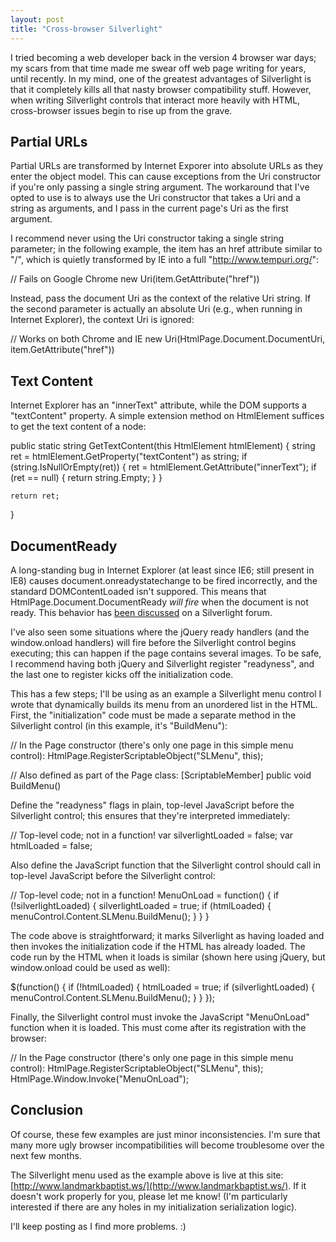 ```yaml
---
layout: post
title: "Cross-browser Silverlight"
---
```

I tried becoming a web developer back in the version 4 browser war days; my scars from that time made me swear off web page writing for years, until recently. In my mind, one of the greatest advantages of Silverlight is that it completely kills all that nasty browser compatibility stuff. However, when writing Silverlight controls that interact more heavily with HTML, cross-browser issues begin to rise up from the grave.



## Partial URLs

Partial URLs are transformed by Internet Exporer into absolute URLs as they enter the object model. This can cause exceptions from the Uri constructor if you're only passing a single string argument. The workaround that I've opted to use is to always use the Uri constructor that takes a Uri and a string as arguments, and I pass in the current page's Uri as the first argument.



I recommend never using the Uri constructor taking a single string parameter; in the following example, the <a> item has an href attribute similar to "/", which is quietly transformed by IE into a full "http://www.tempuri.org/":




// Fails on Google Chrome
new Uri(item.GetAttribute("href"))


Instead, pass the document Uri as the context of the relative Uri string. If the second parameter is actually an absolute Uri (e.g., when running in Internet Explorer), the context Uri is ignored:




// Works on both Chrome and IE
new Uri(HtmlPage.Document.DocumentUri, item.GetAttribute("href"))


## Text Content

Internet Explorer has an "innerText" attribute, while the DOM supports a "textContent" property. A simple extension method on HtmlElement suffices to get the text content of a node:




public static string GetTextContent(this HtmlElement htmlElement)
{
    string ret = htmlElement.GetProperty("textContent") as string;
    if (string.IsNullOrEmpty(ret))
    {
         ret = htmlElement.GetAttribute("innerText");
         if (ret == null)
         {
             return string.Empty;
         }
    }

    return ret;
}


## DocumentReady

A long-standing bug in Internet Explorer (at least since IE6; still present in IE8) causes document.onreadystatechange to be fired incorrectly, and the standard DOMContentLoaded isn't suppored. This means that HtmlPage.Document.DocumentReady _will fire_ when the document is not ready. This behavior has [been discussed](http://forums.silverlight.net/forums/p/82810/193149.aspx#193149) on a Silverlight forum.



I've also seen some situations where the jQuery ready handlers (and the window.onload handlers) will fire before the Silverlight control begins executing; this can happen if the page contains several images. To be safe, I recommend having both jQuery and Silverlight register "readyness", and the last one to register kicks off the initialization code.



This has a few steps; I'll be using as an example a Silverlight menu control I wrote that dynamically builds its menu from an unordered list in the HTML. First, the "initialization" code must be made a separate method in the Silverlight control (in this example, it's "BuildMenu"):




// In the Page constructor (there's only one page in this simple menu control):
HtmlPage.RegisterScriptableObject("SLMenu", this);

// Also defined as part of the Page class:
[ScriptableMember]
public void BuildMenu()


Define the "readyness" flags in plain, top-level JavaScript before the Silverlight control; this ensures that they're interpreted immediately:




// Top-level code; not in a function!
var silverlightLoaded = false;
var htmlLoaded = false;


Also define the JavaScript function that the Silverlight control should call in top-level JavaScript before the Silverlight control:




// Top-level code; not in a function!
MenuOnLoad = function() {
  if (!silverlightLoaded) {
    silverlightLoaded = true;
    if (htmlLoaded) {
      menuControl.Content.SLMenu.BuildMenu();
    }
  }
}


The code above is straightforward; it marks Silverlight as having loaded and then invokes the initialization code if the HTML has already loaded. The code run by the HTML when it loads is similar (shown here using jQuery, but window.onload could be used as well):




$(function() {
  if (!htmlLoaded) {
    htmlLoaded = true;
    if (silverlightLoaded) {
      menuControl.Content.SLMenu.BuildMenu();
    }
  }
});


Finally, the Silverlight control must invoke the JavaScript "MenuOnLoad" function when it is loaded. This must come after its registration with the browser:




// In the Page constructor (there's only one page in this simple menu control):
HtmlPage.RegisterScriptableObject("SLMenu", this);
HtmlPage.Window.Invoke("MenuOnLoad");


## Conclusion

Of course, these few examples are just minor inconsistencies. I'm sure that many more ugly browser incompatibilities will become troublesome over the next few months.



The Silverlight menu used as the example above is live at this site: [http://www.landmarkbaptist.ws/](http://www.landmarkbaptist.ws/). If it doesn't work properly for you, please let me know! (I'm particularly interested if there are any holes in my initialization serialization logic).



I'll keep posting as I find more problems. :)

